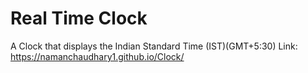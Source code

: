 # Real Time Clock

A Clock that displays the Indian Standard Time (IST)(GMT+5:30)
Link: https://namanchaudhary1.github.io/Clock/
